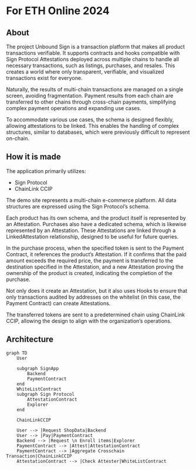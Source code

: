 # For ETH Online 2024

## About
The project Unbound Sign is a transaction platform that makes all product transactions verifiable. It supports contracts and hooks compatible with Sign Protocol Attestations deployed across multiple chains to handle all necessary transactions, such as listings, purchases, and resales. This creates a world where only transparent, verifiable, and visualized transactions exist for everyone.

Naturally, the results of multi-chain transactions are managed on a single screen, avoiding fragmentation. Payment results from each chain are transferred to other chains through cross-chain payments, simplifying complex payment operations and expanding use cases.

To accommodate various use cases, the schema is designed flexibly, allowing attestations to be linked. This enables the handling of complex structures, similar to databases, which were previously difficult to represent on-chain.


## How it is made
The application primarily utilizes:

- Sign Protocol
- ChainLink CCIP

The demo site represents a multi-chain e-commerce platform. All data structures are expressed using the Sign Protocol’s schema.

Each product has its own schema, and the product itself is represented by an Attestation. Purchases also have a dedicated schema, which is likewise represented by an Attestation. These Attestations are linked through a LinkedAttestation relationship, designed to be useful for future queries.

In the purchase process, when the specified token is sent to the Payment Contract, it references the product’s Attestation. If it confirms that the paid amount exceeds the required price, the payment is transferred to the destination specified in the Attestation, and a new Attestation proving the ownership of the product is created, indicating the completion of the purchase.

Not only does it create an Attestation, but it also uses Hooks to ensure that only transactions audited by addresses on the whitelist (in this case, the Payment Contract) can create Attestations.

The transferred tokens are sent to a predetermined chain using ChainLink CCIP, allowing the design to align with the organization’s operations.

## Architecture

```mermaid
graph TD
	User
	
	subgraph SignApp
		Backend
		PaymentContract
	end
	WhiteListContract 
	subgraph Sign Protocol
		AttestationContract
		Explorer
	end
	
	ChainLinkCCIP
	
	User --> |Request ShopData|Backend
	User --> |Pay|PaymentContract
	Backend --> |Request \n Enroll items|Explorer
	PaymentContract --> |Attest|AttestationContract
	PaymentContract --> |Aggregate Crosschain Transaction|ChainLinkCCIP
	AttestationContract --> |Check Attester|WhiteListContract
```
